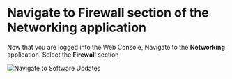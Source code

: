 # Navigate to Firewall section of the Networking application
Now that you are logged into the Web Console,
Navigate to the **Networking** application.
Select the **Firewall** section

![Navigate to Software Updates](/smcbrien/scenarios/webconsole-software/assets/Nav-Updates.png)
